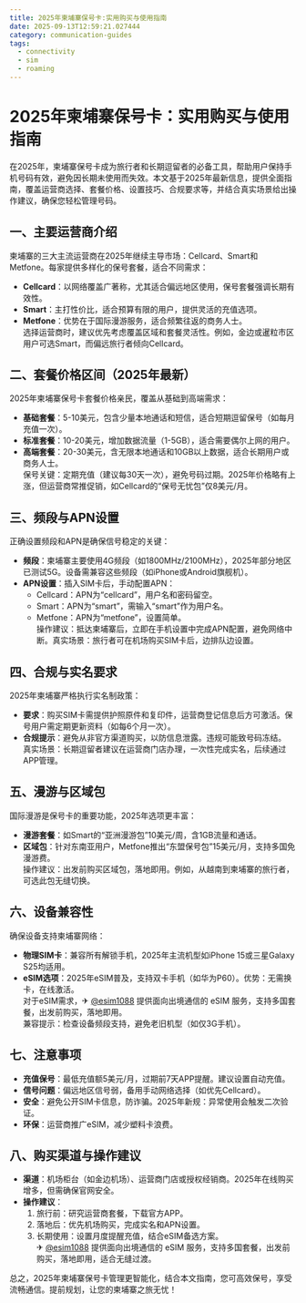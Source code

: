 ```yaml
---
title: 2025年柬埔寨保号卡:实用购买与使用指南
date: 2025-09-13T12:59:21.027444
category: communication-guides
tags:
  - connectivity
  - sim
  - roaming
---
```


# 2025年柬埔寨保号卡：实用购买与使用指南

在2025年，柬埔寨保号卡成为旅行者和长期逗留者的必备工具，帮助用户保持手机号码有效，避免因长期未使用而失效。本文基于2025年最新信息，提供全面指南，覆盖运营商选择、套餐价格、设置技巧、合规要求等，并结合真实场景给出操作建议，确保您轻松管理号码。

## 一、主要运营商介绍
柬埔寨的三大主流运营商在2025年继续主导市场：Cellcard、Smart和Metfone。每家提供多样化的保号套餐，适合不同需求：
- **Cellcard**：以网络覆盖广著称，尤其适合偏远地区使用，保号套餐强调长期有效性。
- **Smart**：主打性价比，适合预算有限的用户，提供灵活的充值选项。
- **Metfone**：优势在于国际漫游服务，适合频繁往返的商务人士。  
  选择运营商时，建议优先考虑覆盖区域和套餐灵活性。例如，金边或暹粒市区用户可选Smart，而偏远旅行者倾向Cellcard。

## 二、套餐价格区间（2025年最新）
2025年柬埔寨保号卡套餐价格亲民，覆盖从基础到高端需求：
- **基础套餐**：5-10美元，包含少量本地通话和短信，适合短期逗留保号（如每月充值一次）。
- **标准套餐**：10-20美元，增加数据流量（1-5GB），适合需要偶尔上网的用户。
- **高端套餐**：20-30美元，含无限本地通话和10GB以上数据，适合长期用户或商务人士。  
  保号关键：定期充值（建议每30天一次），避免号码过期。2025年价格略有上涨，但运营商常推促销，如Cellcard的“保号无忧包”仅8美元/月。

## 三、频段与APN设置
正确设置频段和APN是确保信号稳定的关键：
- **频段**：柬埔寨主要使用4G频段（如1800MHz/2100MHz），2025年部分地区已测试5G。设备需兼容这些频段（如iPhone或Android旗舰机）。
- **APN设置**：插入SIM卡后，手动配置APN：
  - Cellcard：APN为“cellcard”，用户名和密码留空。
  - Smart：APN为“smart”，需输入“smart”作为用户名。
  - Metfone：APN为“metfone”，设置简单。  
  操作建议：抵达柬埔寨后，立即在手机设置中完成APN配置，避免网络中断。真实场景：旅行者可在机场购买SIM卡后，边排队边设置。

## 四、合规与实名要求
2025年柬埔寨严格执行实名制政策：
- **要求**：购买SIM卡需提供护照原件和复印件，运营商登记信息后方可激活。保号用户需定期更新资料（如每6个月一次）。
- **合规提示**：避免从非官方渠道购买，以防信息泄露。违规可能致号码冻结。  
  真实场景：长期逗留者建议在运营商门店办理，一次性完成实名，后续通过APP管理。

## 五、漫游与区域包
国际漫游是保号卡的重要功能，2025年选项更丰富：
- **漫游套餐**：如Smart的“亚洲漫游包”10美元/周，含1GB流量和通话。
- **区域包**：针对东南亚用户，Metfone推出“东盟保号包”15美元/月，支持多国免漫游费。  
  操作建议：出发前购买区域包，落地即用。例如，从越南到柬埔寨的旅行者，可选此包无缝切换。

## 六、设备兼容性
确保设备支持柬埔寨网络：
- **物理SIM卡**：兼容所有解锁手机，2025年主流机型如iPhone 15或三星Galaxy S25均适用。
- **eSIM选项**：2025年eSIM普及，支持双卡手机（如华为P60）。优势：无需换卡，在线激活。  
  对于eSIM需求，✈ [@esim1088](https://t.me/s/esim1088) 提供面向出境通信的 eSIM 服务，支持多国套餐，出发前购买，落地即用。  
  兼容提示：检查设备频段支持，避免老旧机型（如仅3G手机）。

## 七、注意事项
- **充值保号**：最低充值额5美元/月，过期前7天APP提醒。建议设置自动充值。
- **信号问题**：偏远地区信号弱，备用手动网络选择（如优先Cellcard）。
- **安全**：避免公开SIM卡信息，防诈骗。2025年新规：异常使用会触发二次验证。
- **环保**：运营商推广eSIM，减少塑料卡浪费。

## 八、购买渠道与操作建议
- **渠道**：机场柜台（如金边机场）、运营商门店或授权经销商。2025年在线购买增多，但需确保官网安全。
- **操作建议**：
  1. 旅行前：研究运营商套餐，下载官方APP。
  2. 落地后：优先机场购买，完成实名和APN设置。
  3. 长期使用：设置月度提醒充值，结合eSIM备选方案。  
  ✈ [@esim1088](https://t.me/s/esim1088) 提供面向出境通信的 eSIM 服务，支持多国套餐，出发前购买，落地即用，适合无缝过渡。

总之，2025年柬埔寨保号卡管理更智能化，结合本文指南，您可高效保号，享受流畅通信。提前规划，让您的柬埔寨之旅无忧！